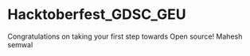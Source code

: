 # Hacktoberfest_GDSC_GEU
Congratulations on taking your first step towards Open source!
Mahesh semwal
